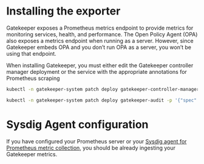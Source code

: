 # Installing the exporter
Gatekeeper exposes a Prometheus metrics endpoint to provide metrics for monitoring services, health, and performance. The Open Policy Agent (OPA) also exposes a metrics endpoint when running as a server. However, since Gatekeeper embeds OPA and you don’t run OPA as a server, you won’t be using that endpoint.

When installing Gatekeeper, you must either edit the Gatekeeper controller manager deployment or the service with the appropriate annotations for Prometheus scraping

```sh
kubectl -n gatekeeper-system patch deploy gatekeeper-controller-manager -p '{"spec":{"template":{"metadata":{"annotations":{"prometheus.io/scrape": "true", "prometheus.io/port": "8888"}}}}}'

kubectl -n gatekeeper-system patch deploy gatekeeper-audit -p '{"spec":{"template":{"metadata":{"annotations":{"prometheus.io/scrape": "true", "prometheus.io/port": "8888"}}}}}'
```

# Sysdig Agent configuration

If you have configured your Prometheus server or your [Sysdig agent for Prometheus metric collection](https://docs.sysdig.com/en/integrate-prometheus-metrics.html), you should be already ingesting your Gatekeeper metrics.
